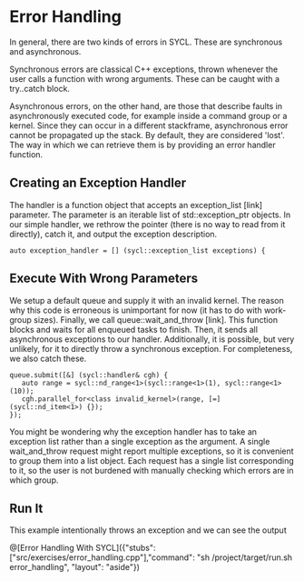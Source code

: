 # Error Handling

In general, there are two kinds of errors in SYCL. These are synchronous and asynchronous. 

Synchronous errors are classical C++ exceptions, thrown whenever the user calls a function with wrong arguments. These can be caught with a try..catch block.

Asynchronous errors, on the other hand, are those that describe faults in asynchronously executed code, for example inside a command group or a kernel. Since they can occur in a different stackframe, asynchronous error cannot be propagated up the stack. By default, they are considered 'lost'. The way in which we can retrieve them is by providing an error handler function.

## Creating an Exception Handler

The handler is a function object that accepts an exception_list [link] parameter. The parameter is an iterable list of std::exception_ptr objects. In our simple handler, we rethrow the pointer (there is no way to read from it directly), catch it, and output the exception description.

`auto exception_handler = [] (sycl::exception_list exceptions) {`

## Execute With Wrong Parameters

We setup a default queue and supply it with an invalid kernel. The reason why this code is erroneous is unimportant for now (it has to do with work-group sizes). Finally, we call queue::wait_and_throw [link]. This function blocks and waits for all enqueued tasks to finish. Then, it sends all asynchronous exceptions to our handler. Additionally, it is possible, but very unlikely, for it to directly throw a synchronous exception. For completeness, we also catch these.

```
queue.submit([&] (sycl::handler& cgh) {
   auto range = sycl::nd_range<1>(sycl::range<1>(1), sycl::range<1>(10));
   cgh.parallel_for<class invalid_kernel>(range, [=] (sycl::nd_item<1>) {});
});
```

You might be wondering why the exception handler has to take an exception list rather than a single exception as the argument. A single wait_and_throw request might report multiple exceptions, so it is convenient to group them into a list object. Each request has a single list corresponding to it, so the user is not burdened with manually checking which errors are in which group.

## Run It

This example intentionally throws an exception and we can see the output

@[Error Handling With SYCL]({"stubs": ["src/exercises/error_handling.cpp"],"command": "sh /project/target/run.sh error_handling", "layout": "aside"})
